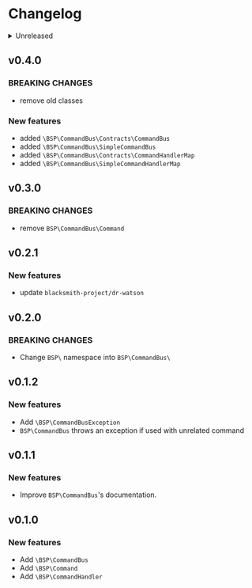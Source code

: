 # Changelog

<details>
<summary>Unreleased</summary>

### BREAKING CHANGES

### New features

### Bugfixes

</details>

## v0.4.0

### BREAKING CHANGES
- remove old classes

### New features
- added `\BSP\CommandBus\Contracts\CommandBus`
- added `\BSP\CommandBus\SimpleCommandBus`
- added `\BSP\CommandBus\Contracts\CommandHandlerMap`
- added `\BSP\CommandBus\SimpleCommandHandlerMap`

## v0.3.0

### BREAKING CHANGES

- remove `BSP\CommandBus\Command`

## v0.2.1

### New features

- update `blacksmith-project/dr-watson`

## v0.2.0

### BREAKING CHANGES

- Change `BSP\` namespace into `BSP\CommandBus\`

## v0.1.2

### New features

- Add `\BSP\CommandBusException`
- `BSP\CommandBus` throws an exception if used with unrelated command

## v0.1.1

### New features

- Improve `BSP\CommandBus`'s documentation.

## v0.1.0

### New features

- Add `\BSP\CommandBus`
- Add `\BSP\Command`
- Add `\BSP\CommandHandler`
